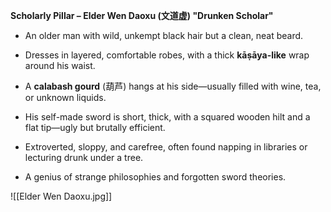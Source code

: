 **Scholarly Pillar – Elder Wen Daoxu (文道虚) "Drunken Scholar"**

- An older man with wild, unkempt black hair but a clean, neat beard.
    
- Dresses in layered, comfortable robes, with a thick **kāṣāya-like** wrap around his waist.
    
- A **calabash gourd** (葫芦) hangs at his side—usually filled with wine, tea, or unknown liquids.
    
- His self-made sword is short, thick, with a squared wooden hilt and a flat tip—ugly but brutally efficient.
    
- Extroverted, sloppy, and carefree, often found napping in libraries or lecturing drunk under a tree.
    
- A genius of strange philosophies and forgotten sword theories.


![[Elder Wen Daoxu.jpg]]